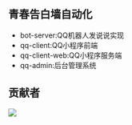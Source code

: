 ## 青春告白墙自动化
- bot-server:QQ机器人发说说实现
- qq-client:QQ小程序前端
- qq-client-web:QQ小程序服务端
- qq-admin:后台管理系统

## 贡献者
<a href="https://github.com/eryajf/learn-github/graphs/contributors">
  <img src="https://contrib.rocks/image?repo=eryajf/learn-github" />
</a>
